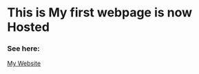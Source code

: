 # This is My first webpage is now Hosted

### See here:

[My Website](https://tapabrata12.github.io/HTML_CSS_Project_1_Basic_Landing_Page/)